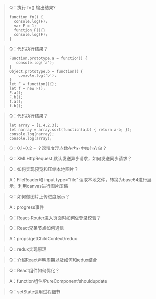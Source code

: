 > Q：执行 fn() 输出结果?
> ```
> function fn() {
>   console.log(F);
>   var F = 1;
>   function F(){}
>   console.log(F);    
> }
> ```

> Q：代码执行结果？
> ```
> Function.prototype.a = function() {
>    console.log('a');
> }
> Object.prototype.b = function() {
>     console.log('b');
> }
> let F = function(){};
> let f = new F();
> F.a();
> F.b();
> f.a();
> f.b();
> ```

> Q：代码执行结果？
> ```
> let array = [1,4,2,3];
> let narray = array.sort(function(a,b) { return a-b; });
> console.log(narray);
> console.log(array);
> ```

> Q：0.1+0.2 = ？双精度浮点数在内存中如何存储？

> Q：XMLHttpRequest 默认发送异步请求，如何发送同步请求？

> Q：如何实现预览和压缩本地图片？
>
> A：FileReader和 input type="file"  读取本地文件，转换为base64进行展示，利用canvas进行图片压缩

> Q：如何做图片上传进度展示？
>
> A：progress事件

> Q：React-Router进入页面时如何做登录校验？

> Q：React兄弟节点如何通信
>
> A：props/getChildContext/redux

> Q：redux实现原理

> Q：介绍React声明周期以及如何和redux结合

> Q：React组件如何优化？
>
> A：function组件/PureComponent/shouldupdate

> Q：setState调用过程细节